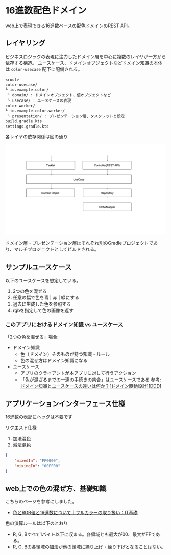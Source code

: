 # 16進数配色ドメイン
web上で表現できる16進数ベースの配色ドメインのREST API。
## レイヤリング
ビジネスロジックの表現に注力したドメイン層を中心に複数のレイヤが一方から依存する構造。
ユースケース、ドメインオブジェクトなどドメイン知識の本体は `color-usecase` 配下に配備される。
```
<root>
color-usecase/
└ io.example.color/
 └ domain/ : ドメインオブジェクト、値オブジェクトなど
 └ usecase/ : ユースケースの表現
color-worker/
└ io.example.color.worker/
 └ presentation/ : プレゼンテーション層、タスクレットと設定
build.gradle.kts
settings.gradle.kts
```

各レイヤの依存関係は図の通り

![layring](docs/layering.png)

ドメイン層・プレゼンテーション層はそれぞれ別のGradleプロジェクトであり、マルチプロジェクトとしてビルドされる。

## サンプルユースケース
以下のユースケースを想定している。
1. 2つの色を混ぜる
2. 任意の幅で色を青 | 赤 | 緑にする
3. 過去に生成した色を参照する
4. rgbを指定して色の画像を返す
### このアプリにおけるドメイン知識 vs ユースケース
「2つの色を混ぜる」場合:  
- ドメイン知識
  - 色（ドメイン）そのものが持つ知識・ルール
  - 色の混ぜ方はドメイン知識になる
- ユースケース
  - アプリのクライアントが本アプリに対して行うアクション
  - 「色が混ざるまでの一連の手続きの集合」はユースケースである
参考: [ドメイン知識とユースケースの違いは何か？[ドメイン駆動設計][DDD]](https://little-hands.hatenablog.com/entry/2019/07/26/domain-knowledge)
## アプリケーションインターフェース仕様
16進数の表記にヘッダは不要です

リクエスト仕様
1. 加法混色
2. 減法混色
```json
{
    "mixedIn": "FF0000",
    "mixingIn": "00FF00"
}
```
## web上での色の混ぜ方、基礎知識
こちらのページを参考にしました。

- [色とRGB値と16進数について｜フルカラーの取り扱い：IT基礎](http://www.howisit.jp/2017/01/24/control-color/#section220)

色の演算ルールは以下のとおり
- R, G, Bすべて1バイト以下に収まる。各領域とも最大が00、最大がFFである。
- R, G, Bの各領域の加法が他の領域に繰り上げ・繰り下げとなることはない。